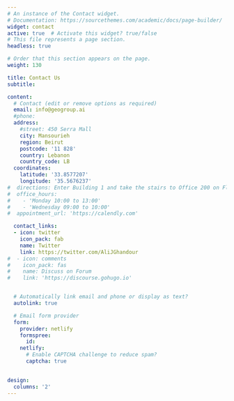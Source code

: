 ```yaml
---
# An instance of the Contact widget.
# Documentation: https://sourcethemes.com/academic/docs/page-builder/
widget: contact
active: true  # Activate this widget? true/false
# This file represents a page section.
headless: true

# Order that this section appears on the page.
weight: 130

title: Contact Us
subtitle:

content:
  # Contact (edit or remove options as required)
  email: info@geogroup.ai
  #phone:
  address:
    #street: 450 Serra Mall
    city: Mansourieh
    region: Beirut
    postcode: '11 828'
    country: Lebanon
    country_code: LB
  coordinates:
	latitude: '33.8577207'
	longitude: '35.5676237'
#  directions: Enter Building 1 and take the stairs to Office 200 on Floor 2
#  office_hours:
#    - 'Monday 10:00 to 13:00'
#    - 'Wednesday 09:00 to 10:00'
#  appointment_url: 'https://calendly.com'

  contact_links:
  - icon: twitter
    icon_pack: fab
    name: Twitter
    link: https://twitter.com/AliJGhandour
#  - icon: comments
#    icon_pack: fas
#    name: Discuss on Forum
#    link: 'https://discourse.gohugo.io'


  # Automatically link email and phone or display as text?
  autolink: true

  # Email form provider
  form:
    provider: netlify
    formspree:
      id:
    netlify:
      # Enable CAPTCHA challenge to reduce spam?
      captcha: true

  
design:
  columns: '2'
---
```

